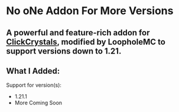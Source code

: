 # No oNe Addon For More Versions

A powerful and feature-rich addon for [ClickCrystals](https://github.com/ClickCrystals-Development/ClickCrystals), modified by LoopholeMC to support versions down to 1.21.
---

## What I Added:

Support for version(s):
- 1.21.1
- More Coming Soon
